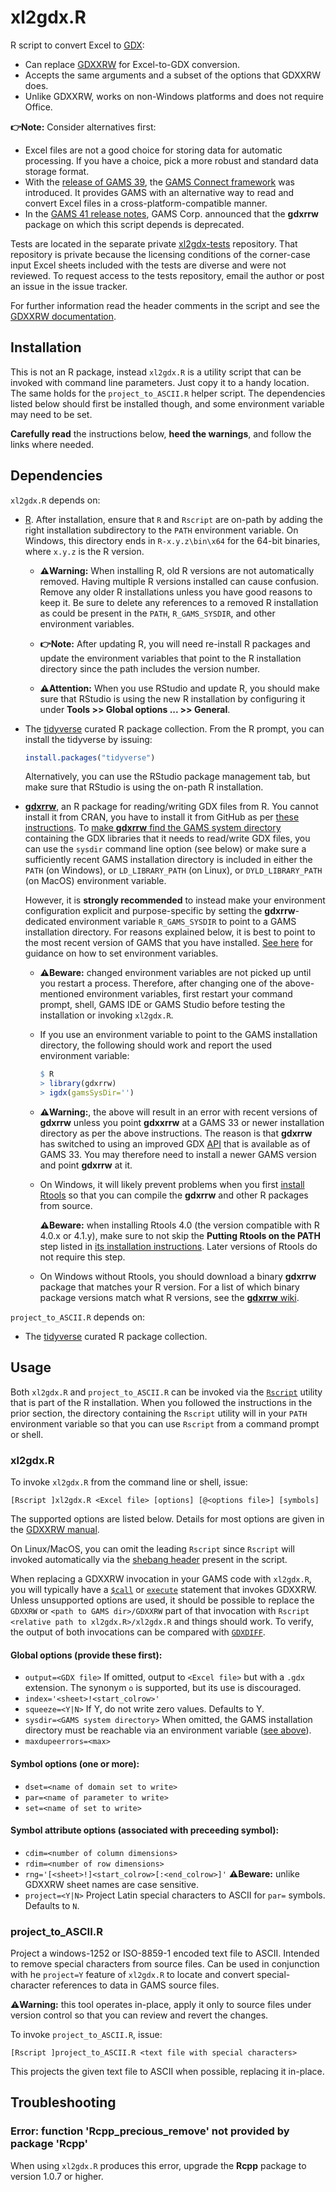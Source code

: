 # xl2gdx.R

R script to convert Excel to [GDX](https://www.gams.com/latest/docs/UG_GDX.html):
- Can replace [GDXXRW](https://www.gams.com/latest/docs/T_GDXXRW.html) for
  Excel-to-GDX conversion.
- Accepts the same arguments and a subset of the options that GDXXRW does.
- Unlike GDXXRW, works on non-Windows platforms and does not require Office.

**:point_right:Note:** Consider alternatives first:
- Excel files are not a good choice for storing data for automatic processing.
  If you have a choice, pick a more robust and standard data storage format.
- With the [release of GAMS 39](https://www.gams.com/latest/docs/RN_39.html),
  the [GAMS Connect framework](https://www.gams.com/latest/docs/UG_GAMSCONNECT.html)
  was introduced. It provides GAMS with an alternative way to read and convert
  Excel files in a cross-platform-compatible manner.
- In the [GAMS 41 release notes](https://www.gams.com/latest/docs/RN_41.html#g4110_GDXRRW),
  GAMS Corp. announced that the **gdxrrw** package on which this script depends is deprecated.

Tests are located in the separate private [xl2gdx-tests](https://github.com/iiasa/xl2gdx-tests)
repository. That repository is private because the licensing conditions of
the corner-case input Excel sheets included with the tests are diverse and
were not reviewed. To request access to the tests repository, email the
author or post an issue in the issue tracker.

For further information read the header comments in the script and see
the [GDXXRW documentation](https://www.gams.com/latest/docs/T_GDXXRW.html).

## Installation

This is not an R package, instead `xl2gdx.R` is a utility script that can be
invoked with command line parameters. Just copy it to a handy location. The
same holds for the `project_to_ASCII.R` helper script. The dependencies listed
below should first be installed though, and some environment variable may need
to be set.

**Carefully read** the instructions below, **heed the warnings**, and follow
the links where needed.

## Dependencies

`xl2gdx.R` depends on:
- [R](https://www.r-project.org). After installation, ensure that `R` and `Rscript` are
  on-path by adding the right installation subdirectory to the `PATH` environment variable.
  On Windows, this directory ends in `R-x.y.z\bin\x64` for the 64-bit binaries, where
  `x.y.z` is the R version.
  
  * **:warning:Warning:** When installing R, old R versions are not automatically removed. Having
  multiple R versions installed can cause confusion. Remove any older R installations unless you
  have good reasons to keep it. Be sure to delete any references to a removed R installation
  as could be present in the `PATH`, `R_GAMS_SYSDIR`, and other environment variables.
  
  * **:point_right:Note:** After updating R, you will need re-install R packages and update the
  environment variables that point to the R installation directory since the path includes the
  version number.

  * **:warning:Attention:** When you use RStudio and update R, you should make sure that RStudio
  is using the new R installation by configuring it under **Tools >> Global options ... >> General**.

- The [tidyverse](https://www.tidyverse.org/) curated R package collection. From the R prompt, you can
  install the tidyverse by issuing:
  ```R
  install.packages("tidyverse")
  ```
  Alternatively, you can use the RStudio package management tab, but make sure
  that RStudio is using the on-path R installation.
- [**gdxrrw**](https://github.com/GAMS-dev/gdxrrw), an R package for
  reading/writing GDX files from R. You cannot install it from CRAN, you have
  to install it from GitHub as per [these instructions](https://github.com/GAMS-dev/gdxrrw#how-to-install-from-github).
  To [make **gdxrrw** find the GAMS system directory](https://github.com/GAMS-dev/gdxrrw#checking-if-gdxrrw-is-installed-correctly)
  containing the GDX libraries that it needs to read/write GDX files, you
  can use the `sysdir` command line option (see below) or make sure a
  sufficiently recent GAMS installation directory is included in either the
  `PATH` (on Windows), or `LD_LIBRARY_PATH` (on Linux), or `DYLD_LIBRARY_PATH`
  (on MacOS) environment variable.
  
  However, it is **strongly recommended** to instead make your environment
  configuration explicit and  purpose-specific by setting the
  **gdxrrw**-dedicated environment variable `R_GAMS_SYSDIR` to point to
  a GAMS installation directory. For reasons explained below, it is best
  to point to the most recent version of GAMS that you have installed.
  [See here](https://iiasa.github.io/GLOBIOM/R.html#setting-environment-variables)
  for guidance on how to set environment variables.
  * **:warning:Beware:** changed environment variables are not picked up until you
    restart a process. Therefore, after changing one of the above-mentioned
    environment variables, first restart your command prompt, shell, GAMS
    IDE or GAMS Studio before testing the installation or invoking
    `xl2gdx.R`.
  * If you use an environment variable to point to the GAMS installation
    directory, the following should work and report the used environment
    variable:
    ```R
    $ R
    > library(gdxrrw)
    > igdx(gamsSysDir='')
    ```
  * **:warning:Warning:**, the above will result in an error with recent versions of **gdxrrw** unless you point
    **gdxxrrw** at a GAMS 33 or newer installation directory as per the above instructions. The reason is
    that **gdxrrw** has switched to using an improved GDX [API](https://en.wikipedia.org/wiki/API)
    that is available as of GAMS 33. You may therefore need to install a newer GAMS version
    and point **gdxrrw** at it.
  * On Windows, it will likely prevent problems when you first
    [install Rtools](https://cran.r-project.org/bin/windows/Rtools/)
    so that you can compile the **gdxrrw** and other R packages from source.
    
    **:warning:Beware:** when installing Rtools 4.0 (the version compatible with R 4.0.x or 4.1.y), make sure to not skip the **Putting Rtools on the PATH** step
    listed in [its installation instructions](https://cran.r-project.org/bin/windows/Rtools/rtools40.html). Later versions of Rtools do not require this step.
  * On Windows without Rtools, you should download a binary **gdxrrw** package
    that matches your R version. For a list of which binary package versions
    match what R versions, see the [**gdxrrw** wiki](https://github.com/GAMS-dev/gdxrrw/wiki).

`project_to_ASCII.R` depends on:
- The [tidyverse](https://www.tidyverse.org/) curated R package collection.

## Usage

Both `xl2gdx.R` and `project_to_ASCII.R` can be invoked via the
[`Rscript`](https://stat.ethz.ch/R-manual/R-devel/library/utils/html/Rscript.html) utility
that is part of the R installation. When you followed the instructions in the prior
section, the directory containing the `Rscript` utility will in your `PATH`
environment variable so that you can use `Rscript` from a command prompt or shell.

### xl2gdx.R

To invoke `xl2gdx.R` from the command line or shell, issue:

`[Rscript ]xl2gdx.R <Excel file> [options] [@<options file>] [symbols]`

The supported options are listed below. Details for most options are given in
the [GDXXRW manual](https://www.gams.com/latest/docs/T_GDXXRW.html).

On Linux/MacOS, you can omit the leading `Rscript` since `Rscript` will invoked
automatically via the [shebang header](https://en.wikipedia.org/wiki/Shebang_(Unix))
present in the script.

When replacing a GDXXRW invocation in your GAMS code with `xl2gdx.R`, you will typically
have a
[`$call`](https://www.gams.com/36/docs/UG_DollarControlOptions.html#DOLLARcall) or
[`execute`](https://www.gams.com/latest/docs/UG_GamsCall.html#UG_DollarExecute) statement
that invokes GDXXRW. Unless unsupported options are used, it should be possible to
replace the `GDXXRW` or `<path to GAMS dir>/GDXXRW` part of that invocation with
`Rscript <relative path to xl2gdx.R>/xl2gdx.R` and things should work. To verify,
the output of both invocations can be compared with
[`GDXDIFF`](https://www.gams.com/36/docs/T_GDXDIFF.html?search=gdxdiff).

#### Global options (provide these first):

- `output=<GDX file>` If omitted, output to `<Excel file>` but with a `.gdx` extension. The synonym `o` is supported, but its use is discouraged.
- `index='<sheet>!<start_colrow>'`
- `squeeze=<Y|N>` If Y, do not write zero values. Defaults to Y.
- `sysdir=<GAMS system directory>` When omitted, the GAMS installation directory must be reachable via an environment variable ([see above](#dependencies)).
- `maxdupeerrors=<max>`

#### Symbol options (one or more):

- `dset=<name of domain set to write>`
- `par=<name of parameter to write>`
- `set=<name of set to write>`

#### Symbol attribute options (associated with preceeding symbol):

- `cdim=<number of column dimensions>`
- `rdim=<number of row dimensions>`
- `rng='[<sheet>!]<start_colrow>[:<end_colrow>]'` **:warning:Beware:** unlike GDXXRW
  sheet names are case sensitive.
- `project=<Y|N>` Project Latin special characters to ASCII for `par=` symbols. Defaults to `N`.

### project_to_ASCII.R

Project a windows-1252 or ISO-8859-1 encoded text file to ASCII.
Intended to remove special characters from source files. Can be used
in conjunction with he `project=Y` feature of `xl2gdx.R` to locate and
convert special-character references to data in GAMS source files.

**:warning:Warning:** this tool operates in-place, apply it only to source files
under version control so that you can review and revert the changes.

To invoke `project_to_ASCII.R`, issue:

`[Rscript ]project_to_ASCII.R <text file with special characters>`

This projects the given text file to ASCII when possible, replacing it
in-place.

## Troubleshooting

### Error: function 'Rcpp_precious_remove' not provided by package 'Rcpp'

When using `xl2gdx.R` produces this error, upgrade the **Rcpp** package to version 1.0.7 or higher.
